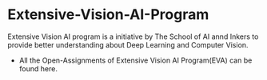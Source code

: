 # Extensive-Vision-AI-Program

Extensive Vision AI program is a initiative by The School of AI annd Inkers to provide better understanding about Deep Learning and Computer Vision.

- All the Open-Assignments of Extensive Vision AI Program(EVA) can be found here.
